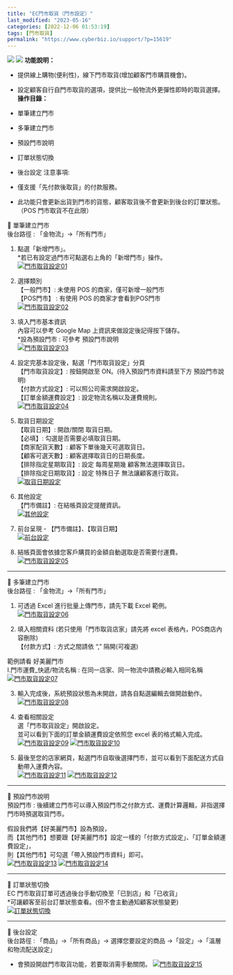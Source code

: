 ```yaml
---
title: "EC門市取貨（門市設定）"
last_modified: "2023-05-16"
categories: [2022-12-06 01:53:19]
tags: [門市取貨]
permalink: "https://www.cyberbiz.io/support/?p=15619"
---
```


![](https://www.cyberbiz.io/support/wp-content/uploads/適用站別.png)
[![](https://www.cyberbiz.io/support/wp-content/uploads/台灣站.png)](https://www.cyberbiz.io/support/?page_id=2490)
**功能說明：**  

* 提供線上購物(便利性)，線下門市取貨(增加顧客門市購買機會)。 
* 設定顧客自行自門市取貨的選項，提供比一般物流外更彈性即時的取貨選擇。 
**操作目錄：**

* 單筆建立門市
* 多筆建立門市
* 預設門市說明
* 訂單狀態切換
* 後台設定
注意事項:  

* 僅支援「先付款後取貨」的付款服務。 
* 此功能只會更新出貨到門市的貨態，顧客取貨後不會更新到後台的訂單狀態。（POS 門市取貨不在此限） 

📌 單筆建立門市  
後台路徑 : 「金物流」→「所有門市」  


1. 點選「新增門市」。   
*若已有設定過門市可點選右上角的「新增門市」操作。  
[![門市取貨設定01](https://www.cyberbiz.io/support/wp-content/uploads/門市取貨設定01-1.png)](https://www.cyberbiz.io/support/wp-content/uploads/門市取貨設定01-1.png)



2. 選擇類別  
【一般門市】: 未使用 POS 的商家，僅可新增一般門市  
【POS門市】 : 有使用 POS 的商家才會看到POS門市  
[![門市取貨設定02](https://www.cyberbiz.io/support/wp-content/uploads/門市取貨設定02.png)](https://www.cyberbiz.io/support/wp-content/uploads/門市取貨設定02.png)



3. 填入門市基本資訊  
內容可以參考 Google Map 上資訊來做設定後記得按下儲存。  
*設為預設門市 : 可參考 預設門市說明  
[![門市取貨設定03](https://www.cyberbiz.io/support/wp-content/uploads/門市取貨設定03.png)](https://www.cyberbiz.io/support/wp-content/uploads/門市取貨設定03.png)



4. 設定完基本設定後，點選「門市取貨設定」分頁   
【門市取貨設定】: 按鈕開啟至 ON。(待入預設門市資料請至下方 預設門市說明)  
【付款方式設定】: 可以照公司需求開啟設定。  
【訂單金額運費設定】: 設定物流名稱以及運費規則。  
[![門市取貨設定04](https://www.cyberbiz.io/support/wp-content/uploads/門市取貨設定04.png)](https://www.cyberbiz.io/support/wp-content/uploads/門市取貨設定04.png)



5. 取貨日期設定   
【取貨日期】: 開啟/關閉 取貨日期。  
【必填】: 勾選是否需要必填取貨日期。  
【商家配貨天數】: 顧客下單後幾天可選取貨日。  
【顧客可選天數】: 顧客選擇取貨日的日期長度。  
【排除指定星期取貨】: 設定 每周星期幾 顧客無法選擇取貨日。  
【排除指定日期取貨】: 設定 特殊日子 無法讓顧客進行取貨。  
[![取貨日期設定](https://www.cyberbiz.io/support/wp-content/uploads/門市取貨設定17.png)](https://www.cyberbiz.io/support/wp-content/uploads/門市取貨設定17.png)



6. 其他設定  
【門市備註】: 在結帳頁設定提醒資訊。  
[![其他設定](https://www.cyberbiz.io/support/wp-content/uploads/門市取貨設定18.png)](https://www.cyberbiz.io/support/wp-content/uploads/門市取貨設定18.png)



7. 前台呈現 - 【門市備註】、【取貨日期】  
[![前台設定](https://www.cyberbiz.io/support/wp-content/uploads/門市取貨設定19.png)](https://www.cyberbiz.io/support/wp-content/uploads/門市取貨設定19.png)



8. 結帳頁面會依據您客戶購買的金額自動選取是否需要付運費。  
[![門市取貨設定05](https://www.cyberbiz.io/support/wp-content/uploads/門市取貨設定05.png)](https://www.cyberbiz.io/support/wp-content/uploads/門市取貨設定05.png)



* * *


📌 多筆建立門市  
後台路徑 : 「金物流」→「所有門市」  


1. 可透過 Excel 進行批量上傳門市，請先下載 Excel 範例。  
[![門市取貨設定06](https://www.cyberbiz.io/support/wp-content/uploads/門市取貨設定06.png)](https://www.cyberbiz.io/support/wp-content/uploads/門市取貨設定06.png)



2. 填入相關資料 (若只使用「門市取貨店家」請先將 excel 表格內，POS商店內容刪除)   
【付款方式】: 方式之間請依 “,” 隔開(可複選)  

範例請看 好美麗門市  
I.門市運費_快遞/物流名稱 : 在同一店家、同一物流中請務必輸入相同名稱  
[![門市取貨設定07](https://www.cyberbiz.io/support/wp-content/uploads/門市取貨設定07.png)](https://www.cyberbiz.io/support/wp-content/uploads/門市取貨設定07.png)



3. 輸入完成後，系統預設狀態為未開啟，請各自點選編輯去做開啟動作。  
[![門市取貨設定08](https://www.cyberbiz.io/support/wp-content/uploads/門市取貨設定08.png)](https://www.cyberbiz.io/support/wp-content/uploads/門市取貨設定08.png)



4. 查看相關設定  
選「門市取貨設定」開啟設定。  
並可以看到下面的訂單金額運費設定依照您 excel 表的格式輸入完成。  
[![門市取貨設定09](https://www.cyberbiz.io/support/wp-content/uploads/門市取貨設定09-1.png)](https://www.cyberbiz.io/support/wp-content/uploads/門市取貨設定09-1.png)
[![門市取貨設定10](https://www.cyberbiz.io/support/wp-content/uploads/門市取貨設定10.png)](https://www.cyberbiz.io/support/wp-content/uploads/門市取貨設定10.png)



5. 最後至您的店家網頁，點選門市自取後選擇門市，並可以看到下面配送方式自動帶入運費內容。  
[![門市取貨設定11](https://www.cyberbiz.io/support/wp-content/uploads/門市取貨設定11.png)](https://www.cyberbiz.io/support/wp-content/uploads/門市取貨設定11.png) [![門市取貨設定12](https://www.cyberbiz.io/support/wp-content/uploads/門市取貨設定12.png)](https://www.cyberbiz.io/support/wp-content/uploads/門市取貨設定12.png)



* * *


📌 預設門市說明  
預設門市 : 後續建立門市可以導入預設門市之付款方式、運費計算邏輯，非指選擇門市時預選取貨門市。  

假設我們將【好美麗門市】設為預設，  
而【其他門市】想要跟【好美麗門市】設定一樣的「付款方式設定」、「訂單金額運費設定」，  
則【其他門市】可勾選「帶入預設門市資料」即可。  
[![門市取貨設定13](https://www.cyberbiz.io/support/wp-content/uploads/門市取貨設定13.png)](https://www.cyberbiz.io/support/wp-content/uploads/門市取貨設定13.png) [![門市取貨設定14](https://www.cyberbiz.io/support/wp-content/uploads/門市取貨設定14.png)](https://www.cyberbiz.io/support/wp-content/uploads/門市取貨設定14.png)

* * *


📌 訂單狀態切換  
EC 門市取貨訂單可透過後台手動切換至「已到店」和「已收貨」  
*可讓顧客至前台訂單狀態查看。(但不會主動通知顧客狀態變更)  
[![訂單狀態切換](https://www.cyberbiz.io/support/wp-content/uploads/門市取貨設定16.png)](https://www.cyberbiz.io/support/wp-content/uploads/門市取貨設定16.png)

* * *


📌 後台設定  
後台路徑 :  「商品」→「所有商品」→ 選擇您要設定的商品 →「設定」→「溫層和物流配送設定」  


* 會預設開啟門市取貨功能，若要取消需手動關閉。
[![門市取貨設定15](https://www.cyberbiz.io/support/wp-content/uploads/門市取貨設定15.png)](https://www.cyberbiz.io/support/wp-content/uploads/門市取貨設定15.png)

